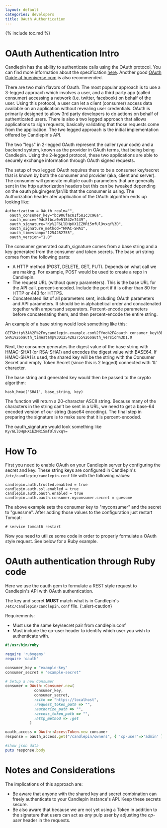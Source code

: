 ```yaml
---
layout: default
categories: developers
title: OAuth Authentication
---
```

{% include toc.md %}

# OAuth Authentication Intro

Candlepin has the ability to authenticate calls using the OAuth protocol.  You
can find more information about the specification [here](http://oauth.net/).
Another good [OAuth Guide at hueniverse.com](http://hueniverse.com/oauth/) is
also recommended.

There are two main flavors of Oauth. The most popular approach is to use a
3-legged approach which involves a user, and a third party app (called
consumer) accessing a network (i.e. twitter, facebook) on behalf of the user.
Using this protocol, a user can let a client (consumer) access data available
on an application without revealing user credentials. OAuth is primarily
designed to allow 3rd party developers to do actions on behalf of authenticated
users. There is also a two legged approach that allows applications to sign
requests, basically validating that those requests come from the application.
The two legged approach is the initial implementation offered by Candlepin's
API.

The two "legs" in 2-legged OAuth represent the caller (your code) and a backend
system, known as the provider in OAuth terms, that being being Candlepin. Using
the 2-legged protocol, these two applications are able to securely exchange
information through OAuth signed requests. 

The setup of two legged OAuth requires there to be a consumer key/secret that
is known by both the consumer and provider (aka, client and server). The
consumer will generate multiple oauth parameters that are generally sent in the
http authorization headers but this can be tweaked depending on the oauth
plugin/gem/jar/lib that the consumer is using.  The Authorization header afer
application of the OAuth algorithm ends up looking like:

```http
Authorization = OAuth realm="",
  oauth_consumer_key="bc906fac81f581c3c96a",
  oauth_nonce="9dc8fbca0e51842e7449",
  oauth_signature="Ky%2F6LlDHpHX1EZMRi5mfUl9vxqY%3D",
  oauth_signature_method="HMAC-SHA1",
  oauth_timestamp="1254282755",
  oauth_version="1.0"
```

The consumer generated oauth_signature comes from a base string and a key
generated from the consumer and token secrets. The base uri string comes from
the following parts:

  * A HTTP method (POST, DELETE, GET, PUT). Depends on what call we are making.
    For example, POST would be used to create a repo in Candlepin. 
  * The request URL (without query parameters). This is the base URL for the
    API call, percent-encoded. Include the port if it is other than 80 for HTTP
    or 443 for HTTPS.
  * Concatenated list of all parameters sent, including OAuth parameters and
    API parameters. It should be in alphabetical order and concatenated
    together with ampersand separators. Percent-encode parameters before
    concatenating them, and then percent-encode the entire string.

An example of a base string would look something like this:

```text
GET&http%3A%2F%2Fmycandlepin.example.com%2Ffoo%2F&oauth_consumer_key%3Dbc906fac81f581c3c96a%26oauth_nonce%3D9dc8fbca0e51842e7449%26oauth_signature_method%3DHMAC-SHA1%26oauth_timestamp%3D1254282755%26oauth_version%3D1.0
```

Next, the consumer generates the digest value of the base string with HMAC-SHA1
(or RSA-SHA1) and encodes the digest value with BASE64. If HMAC-SHA1 is used,
the shared key will be the string with the Consumer Secret and empty Token
Secret (since this is 2 legged) connected with '&' character. 

The base string and generated key would then be passed to the crypto algorithm:

```text
hash_hmac('SHA1', base_string, key)
```

The function will return a 20-character ASCII string. Because many of the
characters in the string can't be sent in a URL, we need to get a base-64
encoded version of our string (base64 encoding). The final step in preparing
the signature is to make sure that it is percent-encoded.

The oauth_signature would look something like `Ky/6LlDHpHX1EZMRi5mfUl9vxqY=`

# How To
First you need to enable OAuth on your Candlepin server by configuring the
secret and key.  These string keys are configured in Candlepin's
`/etc/candlepin/candlepin.conf` file with the following values:

```properties
candlepin.auth.trusted.enabled = true
candlepin.auth.ssl.enabled = true
candlepin.auth.oauth.enabled = true
candlepin.auth.oauth.consumer.myconsumer.secret = guessme
```

The above example sets the consumer key to "myconsumer" and the secret to
"guessme". After adding those values to the configuration just restart Tomcat:

```console
# service tomcat6 restart
```

Now you need to utilize some code in order to properly formulate a OAuth style
request.  See below for a Ruby example.

# OAuth authentication through Ruby code
Here we use the oauth gem to formulate a REST style request to Candlepin's API
with OAuth authentication.

The key and secret **MUST** match what is in Candlepin's
`/etc/candlepin/candlepin.conf` file.
{:.alert-caution}

Requirements:
 
* Must use the same key/secret pair from candlepin.conf
* Must include the cp-user header to identify which user you wish to authenticate with.

```ruby
#!/usr/bin/ruby

require 'rubygems'
require 'oauth'

consumer_key = "example-key"
consumer_secret = "example-secret"

# Setup a new Consumer
consumer = OAuth::Consumer.new(
             consumer_key,
             consumer_secret,
             :site => "https://localhost",
             :request_token_path => "",
             :authorize_path => "",
             :access_token_path => "",
             :http_method => :get
           )

oauth_access = OAuth::AccessToken.new consumer
response = oauth_access.get("/candlepin/owners", { 'cp-user'=>'admin' })

#show json data
puts response.body
```

# Notes and Considerations
The implications of this approach are:
 
* Be aware that anyone with the shared key and secret combination can freely
  authenticate to your Candlepin instance's API.  Keep these secrets secure.
* Be also aware that because we are not yet using a Token in addition to the
  signature that users can act as *any* pulp user by adjusting the _cp-user_
  header in the requests.  
